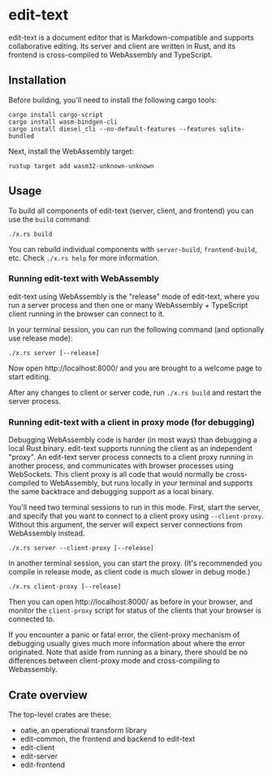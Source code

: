 # edit-text

edit-text is a document editor that is Markdown-compatible and supports collaborative editing. Its server and client are written in Rust, and its frontend is cross-compiled to WebAssembly and TypeScript.

## Installation

Before building, you'll need to install the following cargo tools:

```
cargo install cargo-script
cargo install wasm-bindgen-cli
cargo install diesel_cli --no-default-features --features sqlite-bundled
```

Next, install the WebAssembly target:

```
rustup target add wasm32-unknown-unknown
```

<!-- Whenever the `rust-toolchain` file is updated, re-run the `rustup target add` command to fetch the latest wasm32 target. -->

## Usage

To build all components of edit-text (server, client, and frontend) you can use the `build` command:

```
./x.rs build
```

You can rebuild individual components with `server-build`, `frontend-build`, etc. Check `./x.rs help` for more information.

### Running edit-text with WebAssembly

edit-text using WebAssembly is the "release" mode of edit-text, where you run a server process and then one or many WebAssembly + TypeScript client running in the browser can connect to it.

In your terminal session, you can run the following command (and optionally use release mode):

```
./x.rs server [--release]
```

Now open http://localhost:8000/ and you are brought to a welcome page to start editing.

After any changes to client or server code, run `./x.rs build` and restart the server process.

### Running edit-text with a client in proxy mode (for debugging)

Debugging WebAssembly code is harder (in most ways) than debugging a local Rust binary. edit-text supports running the client as an independent "proxy". An edit-text server process connects to a client proxy running in another process, and communicates with browser processes using WebSockets. This client proxy is all code that would normally be cross-compiled to WebAssembly, but runs locally in your terminal and supports the same backtrace and debugging support as a local binary.

You'll need two terminal sessions to run in this mode. First, start the server, and specify that you want to connect to a client proxy using `--client-proxy`. Without this argument, the server will expect server connections from WebAssembly instead.

```
./x.rs server --client-proxy [--release]
```

In another terminal session, you can start the proxy. (It's recommended you compile in release mode, as client code is much slower in debug mode.)

```
./x.rs client-proxy [--release]
```

Then you can open http://localhost:8000/ as before in your browser, and monitor the `client-proxy` script for status of the clients that your browser is connected to.

If you encounter a panic or fatal error, the client-proxy mechanism of debugging usually gives much more information about where the error originated. Note that aside from running as a binary, there should be no differences between client-proxy mode and cross-compiling to Webassembly.

## Crate overview

The top-level crates are these:

* oatie, an operational transform library
* edit-common, the frontend and backend to edit-text
* edit-client
* edit-server
* edit-frontend
